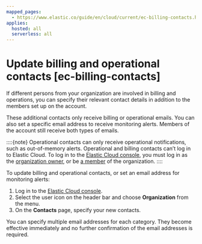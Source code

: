 ```yaml
---
mapped_pages:
  - https://www.elastic.co/guide/en/cloud/current/ec-billing-contacts.html
applies:
  hosted: all
  serverless: all
---
```


# Update billing and operational contacts [ec-billing-contacts]

If different persons from your organization are involved in billing and operations, you can specify their relevant contact details in addition to the members set up on the account.

These additional contacts only receive billing or operational emails. You can also set a specific email address to receive monitoring alerts. Members of the account still receive both types of emails.

::::{note} 
Operational contacts can only receive operational notifications, such as out-of-memory alerts. Operational and billing contacts can’t log in to Elastic Cloud. To log in to the [Elastic Cloud console](https://cloud.elastic.co?page=docs&placement=docs-body),   you must log in as the [organization owner](deploy-manage/users-roles/cloud-organization/user-roles.md), or be [a member](/deploy-manage/users-roles/cloud-organization.md) of the organization.
::::


To update billing and operational contacts, or set an email address for monitoring alerts:

1. Log in to the [Elastic Cloud console](https://cloud.elastic.co?page=docs&placement=docs-body).
2. Select the user icon on the header bar and choose **Organization** from the menu.
3. On the **Contacts** page, specify your new contacts.
  
You can specify multiple email addresses for each category. They become effective immediately and no further confirmation of the email addresses is required.

